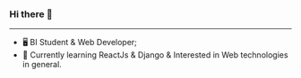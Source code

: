 ### Hi there 👋

---
- 🖥️  BI Student & Web Developer;
- 📕  Currently learning ReactJs & Django & Interested in Web technologies in general.


